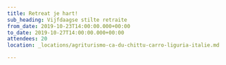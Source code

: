 ```yaml
---
title: Retreat je hart!
sub_heading: Vijfdaagse stilte retraite
from_date: 2019-10-23T14:00:00.000+00:00
to_date: 2019-10-27T14:00:00.000+00:00
attendees: 20
location: _locations/agriturismo-ca-du-chittu-carro-liguria-italie.md

---
```


